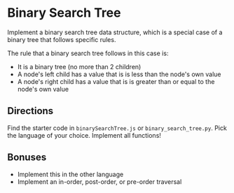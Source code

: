 # Binary Search Tree

Implement a binary search tree data structure, which is a special case of a binary tree that follows specific rules. 

The rule that a binary search tree follows in this case is:

* It is a binary tree (no more than 2 children)
* A node's left child has a value that is is less than the node's own value
* A node's right child has a value that is is greater than or equal to the node's own value

## Directions

Find the starter code in `binarySearchTree.js` or `binary_search_tree.py`. Pick the language of your choice. Implement all functions!

## Bonuses

* Implement this in the other language
* Implement an in-order, post-order, or pre-order traversal
